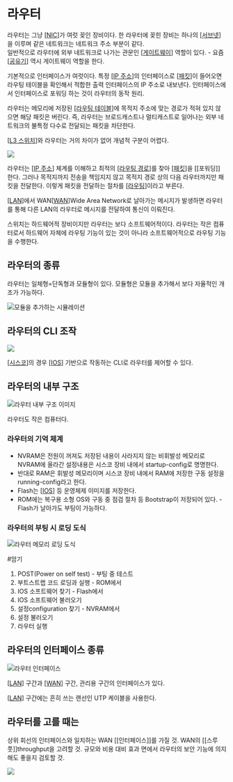 # 라우터

라우터는 그냥 [[NIC]]가 여럿 꽂인 장비이다. 한 라우터에 꽂힌 장비는 하나의 [[서브넷]]을 이루며 같은 네트워크는 네트워크 주소 부분이 같다.  
일반적으로 라우터에 외부 네트워크로 나가는 관문인 [[게이트웨이]] 역할이 있다. - 요즘 [[공유기]] 역시 게이트웨이 역할을 한다.  

기본적으로 인터페이스가 여럿이다. 특정 [[IP 주소]]의 인터페이스로 [[패킷]]이 들어오면 라우팅 테이블을 확인해서 적합한 출력 인터페이스의 IP 주소로 내보낸다. 인터페이스에서 인터페이스로 포워딩 하는 것이 라우터의 동작 원리.  

라우터는 메모리에 저장된 [[라우팅 테이블]]에 목적지 주소에 맞는 경로가 적혀 있지 않으면 해당 패킷은 버린다. 즉, 라우터는 브로드캐스트나 멀티캐스트로 일어나는 외부 네트워크의 불특정 다수로 전달되는 패킷을 차단한다.  

[[L3 스위치]]와 라우터는 거의 차이가 없어 개념적 구분이 어렵다.  
  
![](../attachments/2022-09-14-17-46-44.png)

라우터는 [[IP 주소]] 체계를 이해하고 최적의 [[라우팅 경로]]를 찾아 [[패킷]]을 [[포워딩]] 한다. 
그러나 목적지까지 전송을 책임지지 않고 목적지 경로 상의 다음 라우터까지만 패킷을 전달한다. 이렇게 패킷을 전달하는 절차를 [[라우팅]]이라고 부른다.

[[LAN]]에서 WAN[[WAN]]Wide Area Network로 날아가는 메시지가 발생하면 라우터를 통해 다른 LAN의 라우터로 메시지를 전달하여 통신이 이뤄진다.

스위치는 하드웨어적 장비이지만 라우터는 보다 소프트웨어적이다. 라우터는 작은 컴퓨터로서 하드웨어 자체에 라우팅 기능이 있는 것이 아니라 소프트웨어적으로 라우팅 기능을 수행한다. 


## 라우터의 종류

라우터는 일체형=단독형과 모듈형이 있다. 모듈형은 모듈을 추가해서 보다 자율적인 개조가 가능하다. 

![모듈을 추가하는 시뮬레이션](../attachments/2022-09-19-13-39-20.png)


## 라우터의 CLI 조작

![](../attachments/2022-09-19-13-43-45.png)

[[시스코]]의 경우 [[IOS]] 기반으로 작동하는 CLI로 라우터를 제어할 수 있다. 

## 라우터의 내부 구조
![라우터 내부 구조 이미지](../attachments/2022-09-21-10-40-42.png)

라우터도 작은 컴퓨터다. 

### 라우터의 기억 체계
- NVRAM은 전원이 꺼져도 저장된 내용이 사라지지 않는 비휘발성 메모리로 NVRAM에 올라간 설정내용은 시스코 장비 내에서 startup-config로 명명한다. 
- 반대로 RAM은 휘발성 메모리이며 시스코 장비 내에서 RAM에 저장한 구동 설정을 running-config라고 한다. 
- Flash는 [[IOS]] 등 운영체제 이미지를 저장한다. 
- ROM에는 복구용 소형 OS와 구동 중 점검 절차 등 Bootstrap이 저장되어 있다. - Flash가 날아가도 부팅이 가능하다. 


### 라우터의 부팅 시 로딩 도식
![라우터 메모리 로딩 도식](../attachments/2022-09-21-10-46-34.png)

#암기
1. POST(Power on self test) - 부팅 중 테스트
2. 부트스트랩 코드 로딩과 실행 - ROM에서
3. IOS 소프트웨어 찾기 - Flash에서
4. IOS 소프트웨어 불러오기
5. 설정configuration 찾기 - NVRAM에서
6. 설정 불러오기 
7. 라우터 실행


## 라우터의 인터페이스 종류
![라우터 인터페이스](../attachments/2022-09-21-10-33-28.png)

[[LAN]] 구간과 [[WAN]] 구간, 관리용 구간의 인터페이스가 있다.

[[LAN]] 구간에는 흔히 쓰는 랜선인 UTP 케이블을 사용한다. 


## 라우터를 고를 때는
상위 회선의 인터페이스와 일치하는 WAN [[인터페이스]]를 가질 것.
WAN의 [[스루풋]]throughput을 고려할 것.
규모와 비용 대비 효과 면에서 라우터의 보안 기능에 의지해도 좋을지 검토할 것.

![](../attachments/2022-09-15-17-25-47.png)



[//begin]: # "Autogenerated link references for markdown compatibility"
[NIC]: NIC.md "NIC"
[서브넷]: 서브넷.md "서브넷"
[게이트웨이]: 게이트웨이.md "게이트웨이"
[공유기]: 공유기.md "공유기"
[IP 주소]: <IP 주소.md> "IP 주소"
[패킷]: 패킷.md "패킷"
[라우팅 테이블]: <라우팅 테이블.md> "라우팅 테이블"
[L3 스위치]: <L3 스위치.md> "L3 스위치"
[IP 주소]: <IP 주소.md> "IP 주소"
[라우팅 경로]: <라우팅 경로.md> "라우팅 경로"
[패킷]: 패킷.md "패킷"
[라우팅]: 라우팅.md "라우팅"
[LAN]: LAN.md "LAN"
[WAN]: WAN.md "WAN"
[시스코]: 시스코.md "시스코"
[IOS]: IOS.md "IOS"
[IOS]: IOS.md "IOS"
[LAN]: LAN.md "LAN"
[WAN]: WAN.md "WAN"
[LAN]: LAN.md "LAN"
[//end]: # "Autogenerated link references"
[//begin]: # "Autogenerated link references for markdown compatibility"
[NIC]: NIC.md "NIC"
[서브넷]: 서브넷.md "서브넷"
[게이트웨이]: 게이트웨이.md "게이트웨이"
[공유기]: 공유기.md "공유기"
[IP 주소]: <IP 주소.md> "IP 주소"
[패킷]: 패킷.md "패킷"
[라우팅 테이블]: <라우팅 테이블.md> "라우팅 테이블"
[L3 스위치]: <L3 스위치.md> "L3 스위치"
[IP 주소]: <IP 주소.md> "IP 주소"
[라우팅 경로]: <라우팅 경로.md> "라우팅 경로"
[패킷]: 패킷.md "패킷"
[라우팅]: 라우팅.md "라우팅"
[LAN]: LAN.md "LAN"
[WAN]: WAN.md "WAN"
[시스코]: 시스코.md "시스코"
[IOS]: IOS.md "IOS"
[IOS]: IOS.md "IOS"
[LAN]: LAN.md "LAN"
[WAN]: WAN.md "WAN"
[LAN]: LAN.md "LAN"
[//end]: # "Autogenerated link references"
